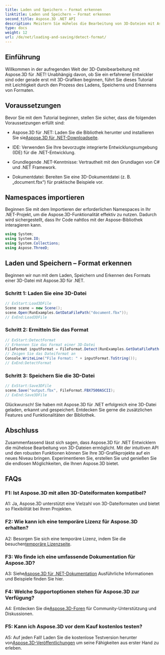 ```yaml
---
title: Laden und Speichern – Format erkennen
linktitle: Laden und Speichern – Format erkennen
second_title: Aspose.3D .NET API
description: Meistern Sie mühelos die Bearbeitung von 3D-Dateien mit Aspose.3D für .NET. Laden, speichern und erkennen Sie Formate nahtlos.
type: docs
weight: 12
url: /de/net/loading-and-saving/detect-format/
---
```

## Einführung

Willkommen in der aufregenden Welt der 3D-Dateibearbeitung mit Aspose.3D für .NET! Unabhängig davon, ob Sie ein erfahrener Entwickler sind oder gerade erst mit 3D-Grafiken beginnen, führt Sie dieses Tutorial mit Leichtigkeit durch den Prozess des Ladens, Speicherns und Erkennens von Formaten.

## Voraussetzungen

Bevor Sie mit dem Tutorial beginnen, stellen Sie sicher, dass die folgenden Voraussetzungen erfüllt sind:

-  Aspose.3D für .NET: Laden Sie die Bibliothek herunter und installieren Sie sie[Aspose.3D für .NET-Downloadseite](https://releases.aspose.com/3d/net/).

- IDE: Verwenden Sie Ihre bevorzugte integrierte Entwicklungsumgebung (IDE) für die .NET-Entwicklung.

- Grundlegende .NET-Kenntnisse: Vertrautheit mit den Grundlagen von C# und .NET Framework.

- Dokumentdatei: Bereiten Sie eine 3D-Dokumentdatei (z. B. „document.fbx“) für praktische Beispiele vor.

## Namespaces importieren

Beginnen Sie mit dem Importieren der erforderlichen Namespaces in Ihr .NET-Projekt, um die Aspose.3D-Funktionalität effektiv zu nutzen. Dadurch wird sichergestellt, dass Ihr Code nahtlos mit der Aspose-Bibliothek interagieren kann.

```csharp
using System;
using System.IO;
using System.Collections;
using Aspose.ThreeD;
```

## Laden und Speichern – Format erkennen

Beginnen wir nun mit dem Laden, Speichern und Erkennen des Formats einer 3D-Datei mit Aspose.3D für .NET.

### Schritt 1: Laden Sie eine 3D-Datei

```csharp
// ExStart:Load3DFile
Scene scene = new Scene();
scene.Open(RunExamples.GetDataFilePath("document.fbx"));
// ExEnd:Load3DFile
```

### Schritt 2: Ermitteln Sie das Format

```csharp
// ExStart:DetectFormat
// Erkennen Sie das Format einer 3D-Datei
FileFormat inputFormat = FileFormat.Detect(RunExamples.GetDataFilePath("document.fbx"));
// Zeigen Sie das Dateiformat an
Console.WriteLine("File Format: " + inputFormat.ToString());
// ExEnd:DetectFormat
```

### Schritt 3: Speichern Sie die 3D-Datei

```csharp
// ExStart:Save3DFile
scene.Save("output.fbx", FileFormat.FBX7500ASCII);
// ExEnd:Save3DFile
```

Glückwunsch! Sie haben mit Aspose.3D für .NET erfolgreich eine 3D-Datei geladen, erkannt und gespeichert. Entdecken Sie gerne die zusätzlichen Features und Funktionalitäten der Bibliothek.

## Abschluss

Zusammenfassend lässt sich sagen, dass Aspose.3D für .NET Entwicklern die mühelose Bearbeitung von 3D-Dateien ermöglicht. Mit der intuitiven API und den robusten Funktionen können Sie Ihre 3D-Grafikprojekte auf ein neues Niveau bringen. Experimentieren Sie, erstellen Sie und genießen Sie die endlosen Möglichkeiten, die Ihnen Aspose.3D bietet.

## FAQs

### F1: Ist Aspose.3D mit allen 3D-Dateiformaten kompatibel?

A1: Ja, Aspose.3D unterstützt eine Vielzahl von 3D-Dateiformaten und bietet so Flexibilität bei Ihren Projekten.

### F2: Wie kann ich eine temporäre Lizenz für Aspose.3D erhalten?

 A2: Besorgen Sie sich eine temporäre Lizenz, indem Sie die besuchen[temporäre Lizenzseite](https://purchase.aspose.com/temporary-license/).

### F3: Wo finde ich eine umfassende Dokumentation für Aspose.3D?

 A3: Siehe[Aspose.3D für .NET-Dokumentation](https://reference.aspose.com/3d/net/) Ausführliche Informationen und Beispiele finden Sie hier.

### F4: Welche Supportoptionen stehen für Aspose.3D zur Verfügung?

 A4: Entdecken Sie die[Aspose.3D-Foren](https://forum.aspose.com/c/3d/18) für Community-Unterstützung und Diskussionen.

### F5: Kann ich Aspose.3D vor dem Kauf kostenlos testen?

 A5: Auf jeden Fall! Laden Sie die kostenlose Testversion herunter von[Aspose.3D-Veröffentlichungen](https://releases.aspose.com/) um seine Fähigkeiten aus erster Hand zu erleben.